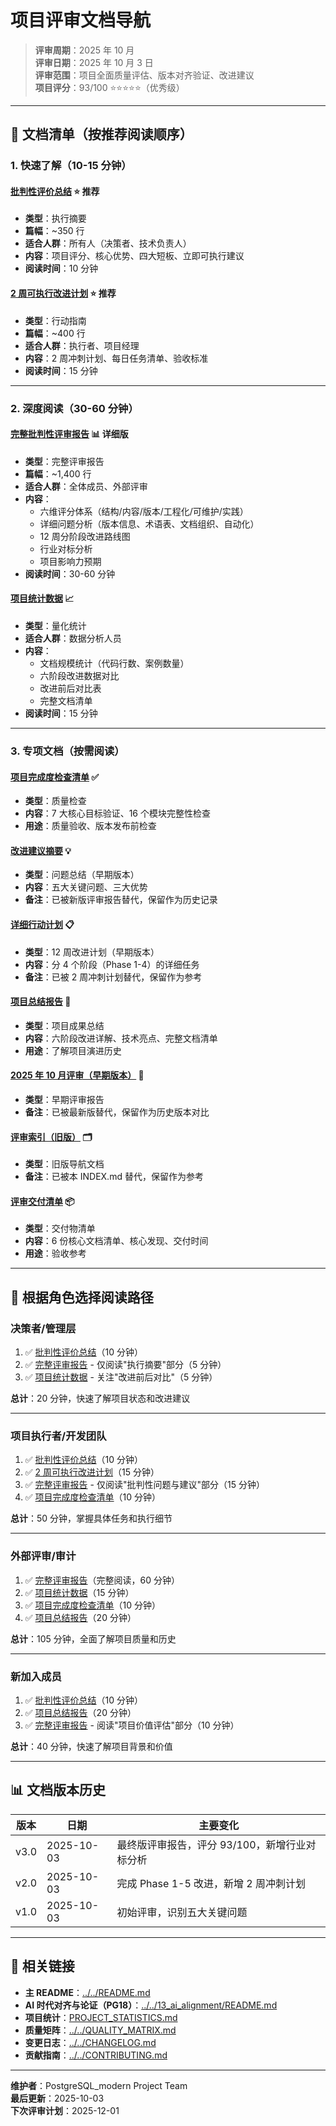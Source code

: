 # 项目评审文档导航

> **评审周期**：2025 年 10 月  
> **评审日期**：2025 年 10 月 3 日  
> **评审范围**：项目全面质量评估、版本对齐验证、改进建议  
> **项目评分**：93/100 ⭐⭐⭐⭐⭐（优秀级）

---

## 📑 文档清单（按推荐阅读顺序）

### 1. 快速了解（10-15 分钟）

#### [批判性评价总结](../../CRITICAL_EVALUATION_SUMMARY_2025_10.md) ⭐ 推荐

- **类型**：执行摘要
- **篇幅**：~350 行
- **适合人群**：所有人（决策者、技术负责人）
- **内容**：项目评分、核心优势、四大短板、立即可执行建议
- **阅读时间**：10 分钟

#### [2 周可执行改进计划](../../ACTIONABLE_IMPROVEMENT_PLAN_2025_10.md) ⭐ 推荐

- **类型**：行动指南
- **篇幅**：~400 行
- **适合人群**：执行者、项目经理
- **内容**：2 周冲刺计划、每日任务清单、验收标准
- **阅读时间**：15 分钟

---

### 2. 深度阅读（30-60 分钟）

#### [完整批判性评审报告](2025_10_critical_review.md) 📊 详细版

- **类型**：完整评审报告
- **篇幅**：~1,400 行
- **适合人群**：全体成员、外部评审
- **内容**：
  - 六维评分体系（结构/内容/版本/工程化/可维护/实践）
  - 详细问题分析（版本信息、术语表、文档组织、自动化）
  - 12 周分阶段改进路线图
  - 行业对标分析
  - 项目影响力预期
- **阅读时间**：30-60 分钟

#### [项目统计数据](PROJECT_STATISTICS.md) 📈

- **类型**：量化统计
- **适合人群**：数据分析人员
- **内容**：
  - 文档规模统计（代码行数、案例数量）
  - 六阶段改进数据对比
  - 改进前后对比表
  - 完整文档清单
- **阅读时间**：15 分钟

---

### 3. 专项文档（按需阅读）

#### [项目完成度检查清单](PROJECT_COMPLETION_CHECKLIST.md) ✅

- **类型**：质量检查
- **内容**：7 大核心目标验证、16 个模块完整性检查
- **用途**：质量验收、版本发布前检查

#### [改进建议摘要](IMPROVEMENT_SUMMARY.md) 💡

- **类型**：问题总结（早期版本）
- **内容**：五大关键问题、三大优势
- **备注**：已被新版评审报告替代，保留作为历史记录

#### [详细行动计划](ACTION_PLAN_DETAILED.md) 📋

- **类型**：12 周改进计划（早期版本）
- **内容**：分 4 个阶段（Phase 1-4）的详细任务
- **备注**：已被 2 周冲刺计划替代，保留作为参考

#### [项目总结报告](PROJECT_FINAL_SUMMARY.md) 📝

- **类型**：项目成果总结
- **内容**：六阶段改进详解、技术亮点、完整文档清单
- **用途**：了解项目演进历史

#### [2025 年 10 月评审（早期版本）](PROJECT_CRITICAL_REVIEW_2025.md) 📄

- **类型**：早期评审报告
- **备注**：已被最新版替代，保留作为历史版本对比

#### [评审索引（旧版）](REVIEW_INDEX.md) 🗂️

- **类型**：旧版导航文档
- **备注**：已被本 INDEX.md 替代，保留作为参考

#### [评审交付清单](评审交付清单.md) 📦

- **类型**：交付物清单
- **内容**：6 份核心文档清单、核心发现、交付时间
- **用途**：验收参考

---

## 🎯 根据角色选择阅读路径

### 决策者/管理层

1. ✅ [批判性评价总结](../../CRITICAL_EVALUATION_SUMMARY_2025_10.md)（10 分钟）
2. ✅ [完整评审报告](2025_10_critical_review.md) - 仅阅读"执行摘要"部分（5 分钟）
3. ✅ [项目统计数据](PROJECT_STATISTICS.md) - 关注"改进前后对比"（5 分钟）

**总计**：20 分钟，快速了解项目状态和改进建议

---

### 项目执行者/开发团队

1. ✅ [批判性评价总结](../../CRITICAL_EVALUATION_SUMMARY_2025_10.md)（10 分钟）
2. ✅ [2 周可执行改进计划](../../ACTIONABLE_IMPROVEMENT_PLAN_2025_10.md)（15 分钟）
3. ✅ [完整评审报告](2025_10_critical_review.md) - 仅阅读"批判性问题与建议"部分（15 分钟）
4. ✅ [项目完成度检查清单](PROJECT_COMPLETION_CHECKLIST.md)（10 分钟）

**总计**：50 分钟，掌握具体任务和执行细节

---

### 外部评审/审计

1. ✅ [完整评审报告](2025_10_critical_review.md)（完整阅读，60 分钟）
2. ✅ [项目统计数据](PROJECT_STATISTICS.md)（15 分钟）
3. ✅ [项目完成度检查清单](PROJECT_COMPLETION_CHECKLIST.md)（10 分钟）
4. ✅ [项目总结报告](PROJECT_FINAL_SUMMARY.md)（20 分钟）

**总计**：105 分钟，全面了解项目质量和历史

---

### 新加入成员

1. ✅ [批判性评价总结](../../CRITICAL_EVALUATION_SUMMARY_2025_10.md)（10 分钟）
2. ✅ [项目总结报告](PROJECT_FINAL_SUMMARY.md)（20 分钟）
3. ✅ [完整评审报告](2025_10_critical_review.md) - 阅读"项目价值评估"部分（10 分钟）

**总计**：40 分钟，快速了解项目背景和价值

---

## 📊 文档版本历史

| 版本 | 日期       | 主要变化                                      |
| ---- | ---------- | --------------------------------------------- |
| v3.0 | 2025-10-03 | 最终版评审报告，评分 93/100，新增行业对标分析 |
| v2.0 | 2025-10-03 | 完成 Phase 1-5 改进，新增 2 周冲刺计划        |
| v1.0 | 2025-10-03 | 初始评审，识别五大关键问题                    |

---

## 🔗 相关链接

- **主 README**：[../../README.md](../../README.md)
- **AI 时代对齐与论证（PG18）**：[../../13_ai_alignment/README.md](../../13_ai_alignment/README.md)
- **项目统计**：[PROJECT_STATISTICS.md](PROJECT_STATISTICS.md)
- **质量矩阵**：[../../QUALITY_MATRIX.md](../../QUALITY_MATRIX.md)
- **变更日志**：[../../CHANGELOG.md](../../CHANGELOG.md)
- **贡献指南**：[../../CONTRIBUTING.md](../../CONTRIBUTING.md)

---

**维护者**：PostgreSQL_modern Project Team  
**最后更新**：2025-10-03  
**下次评审计划**：2025-12-01
